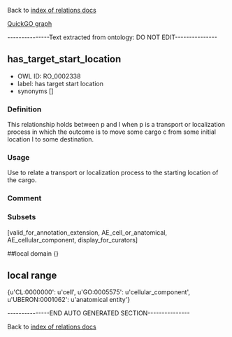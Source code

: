 Back to [index of relations docs](https://github.com/geneontology/annotation_extensions/tree/master/doc)

[QuickGO graph](www.ebi.ac.uk/QuickGO/AnnotationExtensionRelations.html)

---------------Text extracted from ontology: DO NOT EDIT---------------

## has_target_start_location
* OWL ID: RO_0002338
* label: has target start location
* synonyms
[]

### Definition
This relationship holds between p and l when p is a transport or localization process in which the outcome is to move some cargo c from some initial location l to some destination.

### Usage
Use to relate a transport or localization process to the starting location of the cargo.

### Comment


### Subsets
[valid_for_annotation_extension, AE_cell_or_anatomical, AE_cellular_component, display_for_curators]

##local domain
{}

## local range
{u'CL:0000000': u'cell', u'GO:0005575': u'cellular_component', u'UBERON:0001062': u'anatomical entity'}

---------------END AUTO GENERATED SECTION---------------



Back to [index of relations docs](https://github.com/geneontology/annotation_extensions/tree/master/doc)
